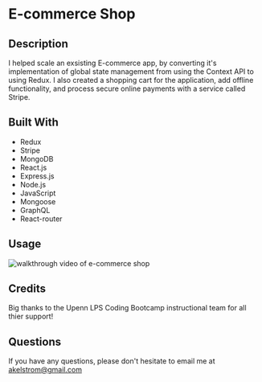 # E-commerce Shop

## Description

I helped scale an exsisting E-commerce app, by converting it's implementation of global state management from using the Context API to using Redux. I also created a shopping cart for the application, add offline functionality, and process secure online payments with a service called Stripe.


## Built With

* Redux
* Stripe
* MongoDB
* React.js
* Express.js
* Node.js
* JavaScript
* Mongoose
* GraphQL
* React-router

## Usage 
![walkthrough video of e-commerce shop](🛍️-Shop-Shop.gif)

## Credits
Big thanks to the Upenn LPS Coding Bootcamp instructional team for all thier support!

## Questions
If you have any questions, please don't hesitate to email me at [akelstrom@gmail.com](akelstrom@gmail.com)